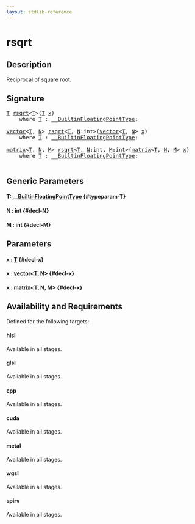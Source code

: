 ```yaml
---
layout: stdlib-reference
---
```


# rsqrt

## Description

Reciprocal of square root.




## Signature 

<pre>
<a href="/stdlib-reference/global-decls/rsqrt#typeparam-T" class="code_type">T</a> <a href="/stdlib-reference/global-decls/rsqrt">rsqrt</a>&lt;<a href="/stdlib-reference/global-decls/rsqrt#typeparam-T" class="code_type">T</a>&gt;(<a href="/stdlib-reference/global-decls/rsqrt#typeparam-T" class="code_type">T</a> <a href="/stdlib-reference/global-decls/rsqrt#decl-x" class="code_param">x</a>)
    <span class='code_keyword'>where</span> <a href="/stdlib-reference/global-decls/rsqrt#typeparam-T" class="code_type">T</a> : <a href="/stdlib-reference/interfaces/0_builtinfloatingpointtype-029hm/index" class="code_type">__BuiltinFloatingPointType</a>;

<a href="/stdlib-reference/types/vector/index" class="code_type">vector</a>&lt;<a href="/stdlib-reference/global-decls/rsqrt#typeparam-T" class="code_type">T</a>, <a href="/stdlib-reference/global-decls/rsqrt#decl-N" class="code_var">N</a>&gt; <a href="/stdlib-reference/global-decls/rsqrt">rsqrt</a>&lt;<a href="/stdlib-reference/global-decls/rsqrt#typeparam-T" class="code_type">T</a>, <a href="/stdlib-reference/global-decls/rsqrt#decl-N" class="code_var">N</a>:<span class="code_keyword">int</span>&gt;(<a href="/stdlib-reference/types/vector/index" class="code_type">vector</a>&lt;<a href="/stdlib-reference/global-decls/rsqrt#typeparam-T" class="code_type">T</a>, <a href="/stdlib-reference/global-decls/rsqrt#decl-N" class="code_var">N</a>&gt; <a href="/stdlib-reference/global-decls/rsqrt#decl-x" class="code_param">x</a>)
    <span class='code_keyword'>where</span> <a href="/stdlib-reference/global-decls/rsqrt#typeparam-T" class="code_type">T</a> : <a href="/stdlib-reference/interfaces/0_builtinfloatingpointtype-029hm/index" class="code_type">__BuiltinFloatingPointType</a>;

<a href="/stdlib-reference/types/matrix/index" class="code_type">matrix</a>&lt;<a href="/stdlib-reference/global-decls/rsqrt#typeparam-T" class="code_type">T</a>, <a href="/stdlib-reference/global-decls/rsqrt#decl-N" class="code_var">N</a>, <a href="/stdlib-reference/global-decls/rsqrt#decl-M" class="code_var">M</a>&gt; <a href="/stdlib-reference/global-decls/rsqrt">rsqrt</a>&lt;<a href="/stdlib-reference/global-decls/rsqrt#typeparam-T" class="code_type">T</a>, <a href="/stdlib-reference/global-decls/rsqrt#decl-N" class="code_var">N</a>:<span class="code_keyword">int</span>, <a href="/stdlib-reference/global-decls/rsqrt#decl-M" class="code_var">M</a>:<span class="code_keyword">int</span>&gt;(<a href="/stdlib-reference/types/matrix/index" class="code_type">matrix</a>&lt;<a href="/stdlib-reference/global-decls/rsqrt#typeparam-T" class="code_type">T</a>, <a href="/stdlib-reference/global-decls/rsqrt#decl-N" class="code_var">N</a>, <a href="/stdlib-reference/global-decls/rsqrt#decl-M" class="code_var">M</a>&gt; <a href="/stdlib-reference/global-decls/rsqrt#decl-x" class="code_param">x</a>)
    <span class='code_keyword'>where</span> <a href="/stdlib-reference/global-decls/rsqrt#typeparam-T" class="code_type">T</a> : <a href="/stdlib-reference/interfaces/0_builtinfloatingpointtype-029hm/index" class="code_type">__BuiltinFloatingPointType</a>;

</pre>

## Generic Parameters

#### T: [\_\_BuiltinFloatingPointType](/stdlib-reference/interfaces/0_builtinfloatingpointtype-029hm/index) {#typeparam-T}
#### N  : int {#decl-N}
#### M  : int {#decl-M}

## Parameters

#### x  : [T](/stdlib-reference/global-decls/rsqrt#typeparam-T) {#decl-x}
#### x  : [vector](/stdlib-reference/types/vector/index)\<[T](/stdlib-reference/types/vector/index#typeparam-T), [N](/stdlib-reference/types/vector/index#decl-N)\> {#decl-x}
#### x  : [matrix](/stdlib-reference/types/matrix/index)\<[T](/stdlib-reference/types/matrix/t-0), [N](/stdlib-reference/types/matrix/index#decl-N), [M](/stdlib-reference/types/matrix/index#decl-M)\> {#decl-x}

## Availability and Requirements

Defined for the following targets:

#### hlsl
Available in all stages.

#### glsl
Available in all stages.

#### cpp
Available in all stages.

#### cuda
Available in all stages.

#### metal
Available in all stages.

#### wgsl
Available in all stages.

#### spirv
Available in all stages.



